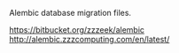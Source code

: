 Alembic database migration files.

https://bitbucket.org/zzzeek/alembic
http://alembic.zzzcomputing.com/en/latest/
